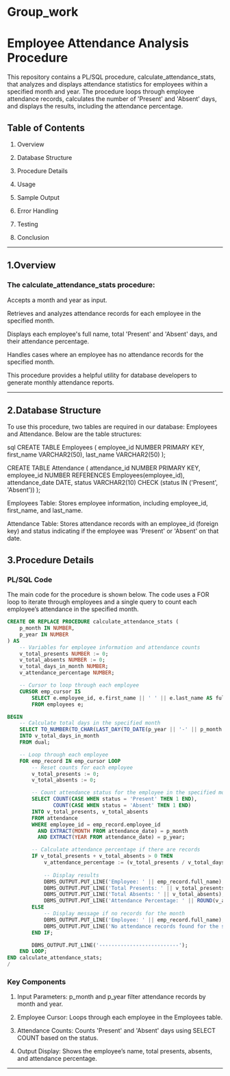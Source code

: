 # Group_work
# Employee Attendance Analysis Procedure

This repository contains a PL/SQL procedure, calculate_attendance_stats, that analyzes and displays attendance statistics for employees within a specified month and year. The procedure loops through employee attendance records, calculates the number of 'Present' and 'Absent' days, and displays the results, including the attendance percentage.

## Table of Contents

1. Overview

2. Database Structure

3. Procedure Details

4. Usage

5. Sample Output

6. Error Handling

7. Testing

8. Conclusion
---
## 1.Overview

### The calculate_attendance_stats procedure:

Accepts a month and year as input.

Retrieves and analyzes attendance records for each employee in the specified month.

Displays each employee's full name, total 'Present' and 'Absent' days, and their attendance percentage.

Handles cases where an employee has no attendance records for the specified month.


This procedure provides a helpful utility for database developers to generate monthly attendance reports.


---
## 2.Database Structure

To use this procedure, two tables are required in our database: Employees and Attendance. Below are the table structures:

sql
CREATE TABLE Employees (
    employee_id NUMBER PRIMARY KEY,
    first_name VARCHAR2(50),
    last_name VARCHAR2(50)
);

CREATE TABLE Attendance (
    attendance_id NUMBER PRIMARY KEY,
    employee_id NUMBER REFERENCES Employees(employee_id),
    attendance_date DATE,
    status VARCHAR2(10) CHECK (status IN ('Present', 'Absent'))
);

Employees Table: Stores employee information, including employee_id, first_name, and last_name.

Attendance Table: Stores attendance records with an employee_id (foreign key) and status indicating if the employee was 'Present' or 'Absent' on that date.
## 3.Procedure Details

### PL/SQL Code

The main code for the procedure is shown below. The code uses a FOR loop to iterate through employees and a single query to count each employee’s attendance in the specified month.

```sql
CREATE OR REPLACE PROCEDURE calculate_attendance_stats (
    p_month IN NUMBER,
    p_year IN NUMBER
) AS
    -- Variables for employee information and attendance counts
    v_total_presents NUMBER := 0;
    v_total_absents NUMBER := 0;
    v_total_days_in_month NUMBER;
    v_attendance_percentage NUMBER;

    -- Cursor to loop through each employee
    CURSOR emp_cursor IS
        SELECT e.employee_id, e.first_name || ' ' || e.last_name AS full_name
        FROM employees e;

BEGIN
    -- Calculate total days in the specified month
    SELECT TO_NUMBER(TO_CHAR(LAST_DAY(TO_DATE(p_year || '-' || p_month || '-01', 'YYYY-MM-DD')), 'DD'))
    INTO v_total_days_in_month
    FROM dual;

    -- Loop through each employee
    FOR emp_record IN emp_cursor LOOP
        -- Reset counts for each employee
        v_total_presents := 0;
        v_total_absents := 0;

        -- Count attendance status for the employee in the specified month
        SELECT COUNT(CASE WHEN status = 'Present' THEN 1 END),
               COUNT(CASE WHEN status = 'Absent' THEN 1 END)
        INTO v_total_presents, v_total_absents
        FROM attendance
        WHERE employee_id = emp_record.employee_id
          AND EXTRACT(MONTH FROM attendance_date) = p_month
          AND EXTRACT(YEAR FROM attendance_date) = p_year;

        -- Calculate attendance percentage if there are records
        IF v_total_presents + v_total_absents > 0 THEN
            v_attendance_percentage := (v_total_presents / v_total_days_in_month) * 100;
            
            -- Display results
            DBMS_OUTPUT.PUT_LINE('Employee: ' || emp_record.full_name);
            DBMS_OUTPUT.PUT_LINE('Total Presents: ' || v_total_presents);
            DBMS_OUTPUT.PUT_LINE('Total Absents: ' || v_total_absents);
            DBMS_OUTPUT.PUT_LINE('Attendance Percentage: ' || ROUND(v_attendance_percentage, 2) || '%');
        ELSE
            -- Display message if no records for the month
            DBMS_OUTPUT.PUT_LINE('Employee: ' || emp_record.full_name);
            DBMS_OUTPUT.PUT_LINE('No attendance records found for the specified month.');
        END IF;

        DBMS_OUTPUT.PUT_LINE('--------------------------');
    END LOOP;
END calculate_attendance_stats;
/
```
### Key Components

1. Input Parameters: p_month and p_year filter attendance records by month and year.


2. Employee Cursor: Loops through each employee in the Employees table.


3. Attendance Counts: Counts 'Present' and 'Absent' days using SELECT COUNT based on the status.


4. Output Display: Shows the employee’s name, total presents, absents, and attendance percentage.
---

